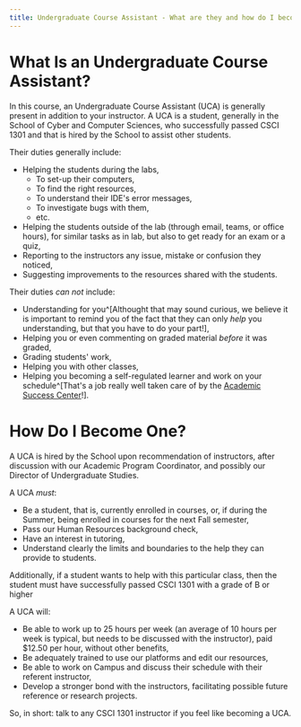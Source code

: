```yaml
---
title: Undergraduate Course Assistant - What are they and how do I become one?
---
```


# What Is an Undergraduate Course Assistant?


In this course, an Undergraduate Course Assistant (UCA) is generally present in addition to your instructor.
A UCA is a student, generally in the School of Cyber and Computer Sciences, who successfully passed CSCI 1301 and that is hired by the School to assist other students.

Their duties generally include:

- Helping the students during the labs,
    - To set-up their computers,
    - To find the right resources,
    - To understand their IDE's error messages,
    - To investigate bugs with them,
    - etc.
- Helping the students outside of the lab (through email, teams, or office hours), for similar tasks as in lab, but also to get ready for an exam or a quiz,
- Reporting to the instructors any issue, mistake or confusion they noticed,
- Suggesting improvements to the resources shared with the students.

Their duties _can not_ include:

- Understanding for you^[Althought that may sound curious, we believe it is important to remind you of the fact that they can only _help_ you understanding, but that you have to do your part!],
- Helping you or even commenting on graded material _before_ it was graded,
- Grading students' work,
- Helping you with other classes,
- Helping you becoming a self-regulated learner and work on your schedule^[That's a job really well taken care of by the [Academic Success Center](https://www.augusta.edu/academicsuccess/)!].

# How Do I Become One?

A UCA is hired by the School upon recommendation of instructors, after discussion with our Academic Program Coordinator, and possibly our Director of Undergraduate Studies.

A UCA _must_:

- Be a student, that is, currently enrolled in courses, or, if during the Summer, being enrolled in courses for the next Fall semester,
- Pass our Human Resources background check,
- Have an interest in tutoring,
- Understand clearly the limits and boundaries to the help they can provide to students.

Additionally, if a student wants to help with this particular class, then the student must have successfully passed CSCI 1301 with a grade of B or higher

A UCA will:

- Be able to work up to 25 hours per week (an average of 10 hours per week is typical, but needs to be discussed with the instructor), paid $12.50 per hour, without other benefits,
- Be adequately trained to use our platforms and edit our resources,
- Be able to work on Campus and discuss their schedule with their referent instructor,
- Develop a stronger bond with the instructors, facilitating possible future reference or research projects.

So, in short: talk to any CSCI 1301 instructor if you feel like becoming a UCA.
